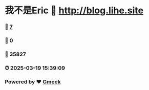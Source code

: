 # 我不是Eric :link: http://blog.lihe.site 
### :page_facing_up: [7](http://blog.lihe.site/tag.html) 
### :speech_balloon: 0 
### :hibiscus: 35827 
### :alarm_clock: 2025-03-19 15:39:09 
### Powered by :heart: [Gmeek](https://github.com/Meekdai/Gmeek)

